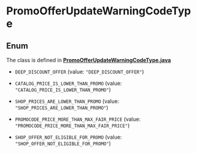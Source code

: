 

# PromoOfferUpdateWarningCodeType

## Enum

The class is defined in **[PromoOfferUpdateWarningCodeType.java](../../src/main/java/org/openapitools/model/PromoOfferUpdateWarningCodeType.java)**


* `DEEP_DISCOUNT_OFFER` (value: `"DEEP_DISCOUNT_OFFER"`)

* `CATALOG_PRICE_IS_LOWER_THAN_PROMO` (value: `"CATALOG_PRICE_IS_LOWER_THAN_PROMO"`)

* `SHOP_PRICES_ARE_LOWER_THAN_PROMO` (value: `"SHOP_PRICES_ARE_LOWER_THAN_PROMO"`)

* `PROMOCODE_PRICE_MORE_THAN_MAX_FAIR_PRICE` (value: `"PROMOCODE_PRICE_MORE_THAN_MAX_FAIR_PRICE"`)

* `SHOP_OFFER_NOT_ELIGIBLE_FOR_PROMO` (value: `"SHOP_OFFER_NOT_ELIGIBLE_FOR_PROMO"`)




